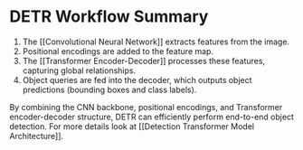 # DETR Workflow Summary

1. The [[Convolutional Neural Network]] extracts features from the image.
2. Positional encodings are added to the feature map.
3. The [[Transformer Encoder-Decoder]] processes these features, capturing global relationships.
4. Object queries are fed into the decoder, which outputs object predictions (bounding boxes and class labels).

By combining the CNN backbone, positional encodings, and Transformer encoder-decoder structure, DETR can efficiently perform end-to-end object detection. For more details look at [[Detection Transformer Model Architecture]].